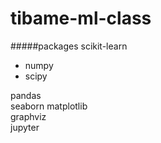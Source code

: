 # tibame-ml-class

#####packages
scikit-learn  
- numpy
- scipy   

pandas  
seaborn
matplotlib  
graphviz  
jupyter  
